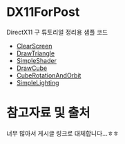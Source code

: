 # DX11ForPost

DirectX11 구 튜토리얼 정리용 샘플 코드

- [ClearScreen](https://redbindy.github.io/%EC%BB%B4%ED%93%A8%ED%84%B0%EA%B3%B5%ED%95%99/2024/03/20/D3D11_ClearScreen.html)
- [DrawTriangle](https://redbindy.github.io/%EC%BB%B4%ED%93%A8%ED%84%B0%EA%B3%B5%ED%95%99/2024/03/29/D3D11_DrawTriangle.html)
- [SimpleShader](https://redbindy.github.io/%EC%BB%B4%ED%93%A8%ED%84%B0%EA%B3%B5%ED%95%99/2024/04/03/D3D11_SimpleShader.html)
- [DrawCube](https://redbindy.github.io/%EC%BB%B4%ED%93%A8%ED%84%B0%EA%B3%B5%ED%95%99/2024/05/09/D3D11_DrawCubeAnd3DSpace.html)
- [CubeRotationAndOrbit](https://redbindy.github.io/%EC%BB%B4%ED%93%A8%ED%84%B0%EA%B3%B5%ED%95%99/2024/05/12/D3D11_CubeRotationAndOrbit.html)
- [SimpleLighting](https://redbindy.github.io/%EC%BB%B4%ED%93%A8%ED%84%B0%EA%B3%B5%ED%95%99/2024/05/14/D3D11_SimpleLighting.html)

# 참고자료 및 출처
너무 많아서 게시글 링크로 대체합니다...ㅎㅎ